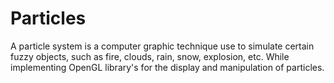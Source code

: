 # Particles
A particle system is a computer graphic technique use to simulate certain fuzzy objects, such as fire, clouds, rain, snow, explosion, etc. While implementing OpenGL library's for the display and manipulation of particles. 
